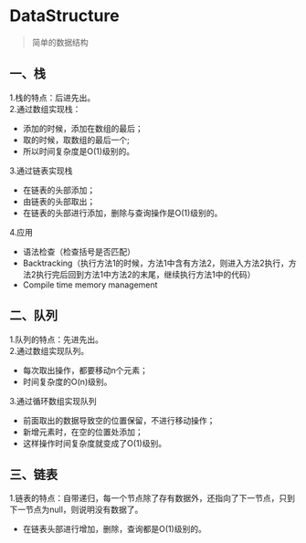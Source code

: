 # DataStructure
>简单的数据结构
## 一、栈
1.栈的特点：后进先出。  
2.通过数组实现栈：
* 添加的时候，添加在数组的最后；
* 取的时候，取数组的最后一个;
* 所以时间复杂度是O(1)级别的。  

3.通过链表实现栈
* 在链表的头部添加；
* 由链表的头部取出；
* 在链表的头部进行添加，删除与查询操作是O(1)级别的。  

4.应用  
* 语法检查（检查括号是否匹配）
* Backtracking（执行方法1的时候，方法1中含有方法2，则进入方法2执行，方法2执行完后回到方法1中方法2的末尾，继续执行方法1中的代码）
* Compile time memory management

## 二、队列
1.队列的特点：先进先出。  
2.通过数组实现队列。  
* 每次取出操作，都要移动n个元素；
* 时间复杂度的O(n)级别。

3.通过循环数组实现队列
* 前面取出的数据导致空的位置保留，不进行移动操作；
* 新增元素时，在空的位置处添加；
* 这样操作时间复杂度就变成了O(1)级别。

## 三、链表
1.链表的特点：自带递归，每一个节点除了存有数据外，还指向了下一节点，只到下一节点为null，则说明没有数据了。  
* 在链表头部进行增加，删除，查询都是O(1)级别的。
